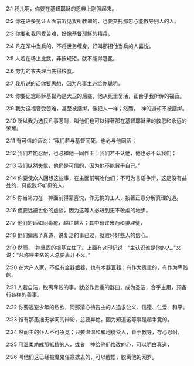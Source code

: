 <a id="1"></a>2:1  我儿啊，你要在基督耶稣的恩典上刚强起来。  

<a id="2"></a>2:2  你在许多见证人面前听见我所教训的，也要交托那忠心能教导别人的人。  

<a id="3"></a>2:3  你要和我同受苦难，好像基督耶稣的精兵。  

<a id="4"></a>2:4  凡在军中当兵的，不将世务缠身，好叫那招他当兵的人喜悦。  

<a id="5"></a>2:5  人若在场上比武，非按规矩，就不能得冠冕。  

<a id="6"></a>2:6  劳力的农夫理当先得粮食。  

<a id="7"></a>2:7  我所说的话你要思想，因为凡事主必给你聪明。  

<a id="8"></a>2:8  你要记念耶稣基督乃是大卫的后裔，他从死里复活，正合乎我所传的福音。  

<a id="9"></a>2:9  我为这福音受苦难，甚至被捆绑，像犯人一样；然而，　神的道却不被捆绑。  

<a id="10"></a>2:10  所以我为选民凡事忍耐，叫他们也可以得著那在基督耶稣里的救恩和永远的荣耀。  

<a id="11"></a>2:11  有可信的话说：“我们若与基督同死，也必与他同活；  

<a id="12"></a>2:12  我们若能忍耐，也必和他一同作王；我们若不认他，他也必不认我们；  

<a id="13"></a>2:13  我们纵然失信，他仍是可信的，因为他不能背乎自己。”  

<a id="14"></a>2:14  你要使众人回想这些事，在主面前嘱咐他们：不可为言语争辩，这是没有益处的，只能败坏听见的人。  

<a id="15"></a>2:15  你当竭力在　神面前得蒙喜悦，作无愧的工人，按著正意分解真理的道。  

<a id="16"></a>2:16  但要远避世俗的虚谈，因为这等人必进到更不敬虔的地步。  

<a id="17"></a>2:17  他们的话如同毒疮，越烂越大；其中有许米乃和腓理徒，  

<a id="18"></a>2:18  他们偏离了真道，说复活的事已过，就败坏好些人的信心。  

<a id="19"></a>2:19  然而，　神坚固的根基立住了。上面有这印记说：“主认识谁是他的人。”又说：“凡称呼主名的人总要离开不义。”  

<a id="20"></a>2:20  在大户人家，不但有金器银器，也有木器瓦器；有作为贵重的，有作为卑贱的。  

<a id="21"></a>2:21  人若自洁，脱离卑贱的事，就必作贵重的器皿，成为圣洁，合乎主用，预备行各样的善事。  

<a id="22"></a>2:22  你要逃避少年的私欲，同那清心祷告主的人追求公义、信德、仁爱、和平。  

<a id="23"></a>2:23  惟有那愚拙无学问的辩论，总要弃绝，因为知道这等事是起争竞的。  

<a id="24"></a>2:24  然而主的仆人不可争竞；只要温温和和地待众人，善于教导，存心忍耐，  

<a id="25"></a>2:25  用温柔劝戒那抵挡的人，或者　神给他们悔改的心，可以明白真道，  

<a id="26"></a>2:26  叫他们这已经被魔鬼任意掳去的，可以醒悟，脱离他的网罗。  
